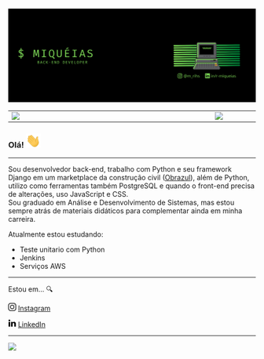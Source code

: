 ![capa github](https://github.com/MiqueiasRihs/MiqueiasRihs/blob/master/images/capa.png)  


<center>
  <table>
    <tr>
        <td><img width="400px" align="left" src="https://github-readme-stats.vercel.app/api/top-langs/?username=MiqueiasRihs&hide=html&layout=compact&theme=buefy" /></td>
        <td><img width="495px" align="left" src="https://github-readme-stats.vercel.app/api?username=MiqueiasRihs&theme=buefy"/></td>
    </tr>   
  </table>
</center>  

### Olá! <img src="https://github.com/MiqueiasRihs/MiqueiasRihs/blob/master/images/Hi.gif" width="30px">

---

Sou desenvolvedor back-end, trabalho com Python e seu framework Django em um marketplace da construção civil ([Obrazul](https://www.obrazul.com.br/)), além de Python, utilizo como ferramentas também PostgreSQL e quando o front-end precisa de alterações, uso JavaScript e CSS. <br> Sou graduado em Análise e Desenvolvimento de Sistemas, mas estou sempre atrás de materiais didáticos para complementar ainda em minha carreira.  

Atualmente estou estudando:

* Teste unitario com Python
* Jenkins
* Serviços AWS

---

Estou em... :mag:  

<a href="https://www.instagram.com/m_rihs/"><img src="https://github.com/MiqueiasRihs/MiqueiasRihs/blob/master/images/instagram.png" width="16"></img></a> [Instagram](https://www.instagram.com/m_rihs/)  

<a href="https://www.linkedin.com/in/r-miqueias/"><img src="https://github.com/MiqueiasRihs/MiqueiasRihs/blob/master/images/linkedin.png" width="16"></img></a> [LinkedIn](https://www.linkedin.com/in/r-miqueias/)  

---  

![](https://komarev.com/ghpvc/?username=MiqueiasRihs&color=blue&style=flat)
